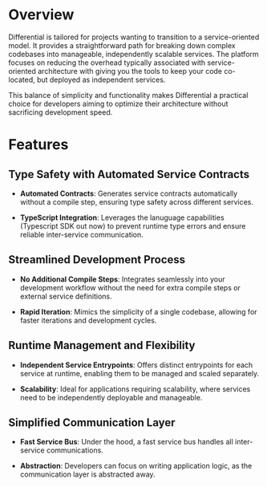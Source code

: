 # Overview

Differential is tailored for projects wanting to transition to a service-oriented model. It provides a straightforward path for breaking down complex codebases into manageable, independently scalable services. The platform focuses on reducing the overhead typically associated with service-oriented architecture with giving you the tools to keep your code co-located, but deployed as independent services.

This balance of simplicity and functionality makes Differential a practical choice for developers aiming to optimize their architecture without sacrificing development speed.

# Features

## Type Safety with Automated Service Contracts

- **Automated Contracts**: Generates service contracts automatically without a compile step, ensuring type safety across different services.

- **TypeScript Integration**: Leverages the lanuguage capabilities (Typescript SDK out now) to prevent runtime type errors and ensure reliable inter-service communication.

## Streamlined Development Process

- **No Additional Compile Steps**: Integrates seamlessly into your development workflow without the need for extra compile steps or external service definitions.

- **Rapid Iteration**: Mimics the simplicity of a single codebase, allowing for faster iterations and development cycles.

## Runtime Management and Flexibility

- **Independent Service Entrypoints**: Offers distinct entrypoints for each service at runtime, enabling them to be managed and scaled separately.

- **Scalability**: Ideal for applications requiring scalability, where services need to be independently deployable and manageable.

## Simplified Communication Layer

- **Fast Service Bus**: Under the hood, a fast service bus handles all inter-service communications.

- **Abstraction**: Developers can focus on writing application logic, as the communication layer is abstracted away.
